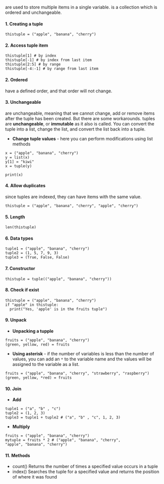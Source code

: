 are used to store multiple items in a single variable.
is a collection which is ordered and unchangeable.
#### 1. Creating a tuple
```
thistuple = ("apple", "banana", "cherry")
```
#### 2. Access tuple item
```
thistuple[1] # by index
thistuple[-1] # by index from last item
thistuple[2:5] # by range
thistuple[-4:-1] # by range from last item
```
#### 2. Ordered
have a defined order, and that order will not change.
#### 3. Unchangeable
are unchangeable, meaning that we cannot change, add or remove items after the tuple has been created. But there are some workarounds.
tuples are **unchangeable**, or **immutable** as it also is called.
You can convert the tuple into a list, change the list, and convert the list back into a tuple.

- **Change tuple values** - here you can perform modifications using list methods
```
x = ("apple", "banana", "cherry")  
y = list(x)  
y[1] = "kiwi"  
x = tuple(y)  
  
print(x)
```
#### 4. Allow duplicates
since tuples are indexed, they can have items with the same value.
```
thistuple = ("apple", "banana", "cherry", "apple", "cherry")
```
#### 5. Length
```
len(thistuple)
```
#### 6. Data types
```
tuple1 = ("apple", "banana", "cherry")  
tuple2 = (1, 5, 7, 9, 3)  
tuple3 = (True, False, False)
```
#### 7. Constructor
```
thistuple = tuple(("apple", "banana", "cherry"))
```
#### 8. Check if exist
```
thistuple = ("apple", "banana", "cherry")  
if "apple" in thistuple:  
  print("Yes, 'apple' is in the fruits tuple")
```
#### 9. Unpack
- **Unpacking a tupple**
```
fruits = ("apple", "banana", "cherry")  
(green, yellow, red) = fruits
```
- **Using asterisk** - if the number of variables is less than the number of values, you can add an `*` to the variable name and the values will be assigned to the variable as a list.
```
fruits = ("apple", "banana", "cherry", "strawberry", "raspberry")  
(green, yellow, *red) = fruits
```
#### 10. Join
- **Add**
```
tuple1 = ("a", "b" , "c")  
tuple2 = (1, 2, 3)  
tuple3 = tuple1 + tuple2 # ("a", "b" , "c", 1, 2, 3)  
```
- **Multiply**
```
fruits = ("apple", "banana", "cherry")  
mytuple = fruits * 2 # ("apple", "banana", "cherry", "apple", "banana", "cherry") 
```
#### 11. Methods
- count()	Returns the number of times a specified value occurs in a tuple
- index()	Searches the tuple for a specified value and returns the position of where it was found